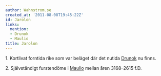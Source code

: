 ```yaml
---
author: Wahnstrom.se
created_at: '2011-08-08T19:45:22Z'
id: Jarolon
links:
  mention:
  - Drunok
  - Maulio
title: Jarolon
---
```


1\. Kortlivat forntida rike som var beläget där det nutida [Drunok] nu finns.

2\. Självständigt furstendöme i [Maulio] mellan åren 3168–2615 f.D.

  [Drunok]: Drunok
  [Maulio]: Maulio